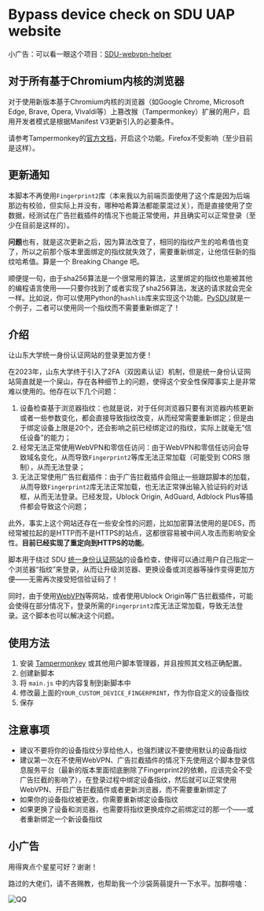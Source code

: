 # Bypass device check on SDU UAP website

小广告：可以看一眼这个项目：[SDU-webvpn-helper](https://github.com/szw0407/SDU-webvpn-helper)

## 对于所有基于Chromium内核的浏览器

对于使用新版本基于Chromium内核的浏览器（如Google Chrome, Microsoft Edge, Brave, Opera, Vivaldi等）上篡改猴（Tampermonkey）扩展的用户，启用开发者模式是根据Manifest V3更新引入的必要条件。

请参考Tampermonkey的[官方文档](https://www.tampermonkey.net/faq.php#Q209)，开启这个功能。Firefox不受影响（至少目前是这样）。

## 更新通知

本脚本不再使用`Fingerprint2`库（本来我以为前端页面使用了这个库是因为后端那边有校验，但实际上并没有，哪种哈希算法都能蒙混过关），而是直接使用了空数据，经测试在广告拦截插件的情况下也能正常使用，并且确实可以正常登录（至少在目前是这样的）。

**问题**也有，就是这次更新之后，因为算法改变了，相同的指纹产生的哈希值也变了，所以之前那个版本里面绑定的指纹就失效了，需要重新绑定，让他信任新的指纹哈希值。算是一个 Breaking Change 吧。

顺便提一句，由于sha256算法是一个很常用的算法，这里绑定的指纹也能被其他的编程语言使用——只要你找到了或者实现了sha256算法，发送的请求就会完全一样。比如说，你可以使用Python的`hashlib`库来实现这个功能。[PySDU](https://github.com/szw0407/PySDU)就是一个例子，二者可以使用同一个指纹而不需要重新绑定了！

## 介绍

让山东大学统一身份认证网站的登录更加方便！

在2023年，山东大学终于引入了2FA（双因素认证）机制，但是统一身份认证网站简直就是一个屎山，存在各种细节上的问题，使得这个安全性保障事实上是非常难以使用的。他存在以下几个问题：

1. 设备检查基于浏览器指纹：也就是说，对于任何浏览器只要有浏览器内核更新或者一些参数变化，都会直接导致指纹改变，从而经常需要重新绑定；但是由于绑定设备上限是20个，还会影响之前已经绑定过的指纹，实际上就毫无“信任设备”的能力；
2. 经常无法正常使用WebVPN和零信任访问：由于WebVPN和零信任访问会导致域名变化，从而导致`Fingerprint2`等库无法正常加载（可能受到 CORS 限制），从而无法登录；
3. 无法正常使用广告拦截插件：由于广告拦截插件会阻止一些跟踪脚本的加载，从而导致`Fingerprint2`库无法正常加载，也无法正常弹出输入验证码的对话框，从而无法登录。已经发现，Ublock Origin, AdGuard, Adblock Plus等插件都会导致这个问题；

此外，事实上这个网站还存在一些安全性的问题，比如加密算法使用的是DES，而经常被拉起的是HTTP而不是HTTPS的站点，这都很容易被中间人攻击而影响安全性。**目前已经实现了重定向到HTTPS的功能**。

脚本用于绕过 SDU [统一身份认证网站](https://pass.sdu.edu.cn)的设备检查，使得可以通过用户自己指定一个浏览器“指纹”来登录，从而让升级浏览器、更换设备或浏览器等操作变得更加方便——无需再次接受短信验证码了！

同时，由于使用[WebVPN](https://webvpn.sdu.edu.cn)等网站，或者使用Ublock Origin等广告拦截插件，可能会使得在部分情况下，登录所需的`Fingerprint2`库无法正常加载，导致无法登录。这个脚本也可以解决这个问题。

## 使用方法

1. 安装 [Tampermonkey](https://www.tampermonkey.net/) 或其他用户脚本管理器，并且按照其文档正确配置。
2. 创建新脚本
3. 将 `main.js` 中的内容复制到新脚本中
4. 修改最上面的`YOUR_CUSTOM_DEVICE_FINGERPRINT`，作为你自定义的设备指纹
5. 保存

## 注意事项

- 建议不要将你的设备指纹分享给他人，也强烈建议不要使用默认的设备指纹
- 建议第一次在不使用WebVPN、广告拦截插件的情况下先使用这个脚本登录信息服务平台（最新的版本里面彻底删除了Fingerprint2的依赖，应该完全不受广告拦截的影响了），在登录过程中绑定设备指纹，然后就可以正常使用WebVPN、开启广告拦截插件或者更新浏览器，而不需要重新绑定了
- 如果你的设备指纹被更改，你需要重新绑定设备指纹
- 如果更换了设备和浏览器，也需要将指纹更换成你之前绑定过的那一个——或者重新绑定一个新设备指纹

## 小广告

用得爽点个星星可好？谢谢！

路过的大佬们，请不吝赐教，也帮助我一个沙袋蒟蒻提升一下水平。加群唠嗑：

![QQ](https://szw0407.github.io/images/QQgroup.jpg)
